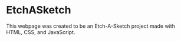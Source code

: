 # EtchASketch
This webpage was created to be an Etch-A-Sketch project made with HTML, CSS, and JavaScript.
